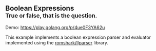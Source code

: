 <h2>
  <span>Boolean Expressions</span>
  <br>
  <sub>True or false, that is the question.</sub>
</h2>

Demo: https://play.golang.org/p/4ue0F3YA62u

This example implements a boolean expression parser and evaluator
implemented using the [romshark/llparser](github.com/romshark/llparser) library.
